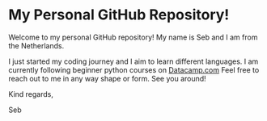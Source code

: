 # My Personal GitHub Repository!

Welcome to my personal GitHub repository! My name is Seb and I am from the Netherlands.

I just started my coding journey and I aim to learn different languages. I am currently following beginner python courses on [Datacamp.com](https://app.datacamp.com/)
Feel free to reach out to me in any way shape or form. See you around!

Kind regards,

Seb
<!--
**Sebbo101/Sebbo101** is a ✨ _special_ ✨ repository because its `README.md` (this file) appears on your GitHub profile.

Here are some ideas to get you started:

- 🔭 I’m currently working on ...
- 🌱 I’m currently learning ...
- 👯 I’m looking to collaborate on ...
- 🤔 I’m looking for help with ...
- 💬 Ask me about ...
- 📫 How to reach me: ...
- 😄 Pronouns: ...
- ⚡ Fun fact: ...
-->
